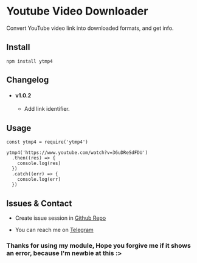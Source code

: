 # Youtube Video Downloader
Convert YouTube video link into downloaded formats, and get info.

## Install
```
npm install ytmp4
```

## Changelog
- #### v1.0.2
  - Add link identifier.

## Usage
```
const ytmp4 = require('ytmp4')

ytmp4('https://www.youtube.com/watch?v=36uDReSdFDU')
  .then((res) => {
    console.log(res)
  })
  .catch((err) => {
    console.log(err)
  })
```

## Issues & Contact
- Create issue session in [Github Repo](https://github.com/Aromakelapa/ytmp4/issues)

- You can reach me on [Telegram](https://t.me/Aromakelapa)

### Thanks for using my module, Hope you forgive me if it shows an error, because I'm newbie at this :>